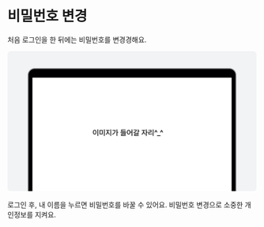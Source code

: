 # 비밀번호 변경

처음 로그인을 한 뒤에는 비밀번호를 변경경해요.

![이미지](./img/example.png)
<p></p>
로그인 후, 내 이름을 누르면 비밀번호를 바꿀 수 있어요.
비밀번호 변경으로 소중한 개인정보를 지켜요.